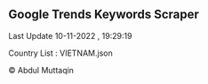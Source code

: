

## Google Trends Keywords Scraper 
 
Last Update 10-11-2022 , 19:29:19

Country List :
VIETNAM.json



© Abdul Muttaqin 
